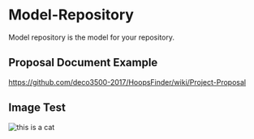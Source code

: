 # Model-Repository
Model repository is the model for your repository.


## Proposal Document Example
https://github.com/deco3500-2017/HoopsFinder/wiki/Project-Proposal


## Image Test
![this is a cat](https://raw.githubusercontent.com/deco3500-2018/Model-Repository/master/IMG_9306%20(1).JPG)
